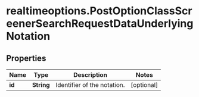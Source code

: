 # realtimeoptions.PostOptionClassScreenerSearchRequestDataUnderlyingNotation

## Properties

Name | Type | Description | Notes
------------ | ------------- | ------------- | -------------
**id** | **String** | Identifier of the notation. | [optional] 


